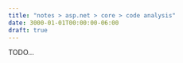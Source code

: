 ```yaml
---
title: "notes > asp.net > core > code analysis"
date: 3000-01-01T00:00:00-06:00
draft: true
---
```


TODO...